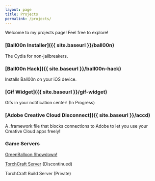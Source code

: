 ```yaml
---
layout: page
title: Projects
permalink: /projects/
---
```


Welcome to my projects page! Feel free to explore!

### [Ball00n Installer]({{ site.baseurl }}/ball00n)

The Cydia for non-jailbreakers.

### [Ball00n Hack]({{ site.baseurl }}/ball00n-hack)

Installs Ball00n on your iOS device.

### [Gif Widget]({{ site.baseurl }}/gif-widget)

Gifs in your notification center! (In Progress)

### [Adobe Creative Cloud Disconnect]({{ site.baseurl }}/accd)

A .framework file that blocks connections to Adobe to let you use your Creative Cloud apps freely!

### Game Servers

[GreenBalloon Showdown!](http://greenballoon.psim.us)

[TorchCraft Server](http://torchcraftserver.webs.com) (Discontinued)

TorchCraft Build Server (Private)
